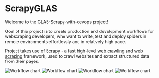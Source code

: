 # ScrapyGLAS

Welcome to the GLAS-Scrapy-with-devops project!

Goal of this project is to create production and development workflows for webscraping developers, who want to write, test and deploy spiders in remote environments effortlessly and in relatively high pace.
 
Project takes use of [Scrapy](https://github.com/scrapy/scrapy) - a fast high-level [web crawling](https://en.wikipedia.org/wiki/Web_crawler) and [web scraping](https://en.wikipedia.org/wiki/Web_scraping) framework, used to crawl websites and extract structured data from their pages.

![Workflow chart](https://lucid.app/publicSegments/view/04350c41-a535-442f-877a-cbd70dd3b609/image.png)
![Workflow chart](https://lucid.app/publicSegments/view/375b7bff-cfb7-40a5-98e1-eb89323dea33/image.png)
![Workflow chart](https://lucid.app/publicSegments/view/37d4fb40-7256-46b0-9f92-928e60d6c951/image.png)
![Workflow chart](https://lucid.app/publicSegments/view/fbd9601f-ac1b-4451-9bcd-9b9dcdb9f296/image.png)
